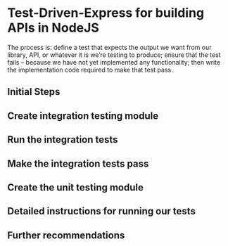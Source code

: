 # Test-Driven-Express for building APIs in NodeJS

The process is: define a test that expects the output we want from our library, API, or whatever it is we’re testing to produce; ensure that the test fails – because we have not yet implemented any functionality; then write the implementation code required to make that test pass.<span id="more"></span>

## Initial Steps

## Create integration testing module

## Run the integration tests

## Make the integration tests pass

## Create the unit testing module

## Detailed instructions for running our tests

## Further recommendations
